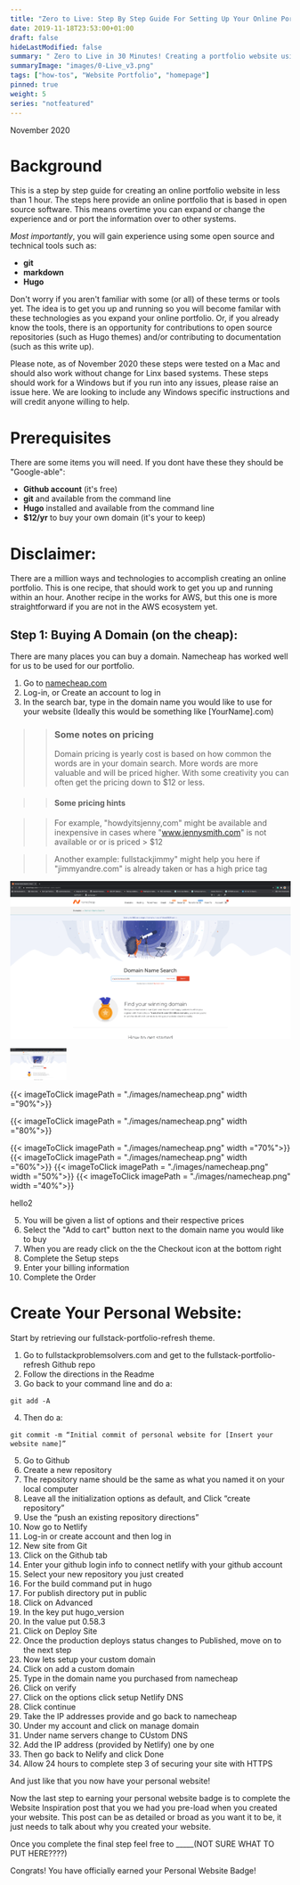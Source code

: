 ```yaml
---
title: "Zero to Live: Step By Step Guide For Setting Up Your Online Portfolio"
date: 2019-11-18T23:53:00+01:00
draft: false
hideLastModified: false
summary: " Zero to Live in 30 Minutes! Creating a portfolio website using your own domain and Hugo."
summaryImage: "images/0-Live_v3.png"
tags: ["how-tos", "Website Portfolio", "homepage"]
pinned: true
weight: 5
series: "notfeatured"
---
```


November 2020

# Background

This is a step by step guide for creating an online portfolio website in less than 1 hour. The steps here provide an online portfolio that is based in open source software.  This means overtime you can expand or change the experience and or port the information over to other systems. 

*Most importantly*, you will gain experience using some open source and technical tools such as:

- **git** 
- **markdown**
- **Hugo** 

Don't worry if you aren't familiar with some (or all) of these terms or tools yet. The idea is to get you up and running so you will become familar with these technologies as you expand your online portfolio. Or, if you already know the tools, there is an opportunity for contributions to open source repositories (such as Hugo themes) and/or contributing to documentation (such as this write up).

 
Please note, as of November 2020 these steps were tested on a Mac and should also work without change for Linx based systems. These steps should work for a Windows but if you run into any issues, please raise an issue here. We are looking to include any Windows specific instructions and will credit anyone willing to help. 

# Prerequisites

There are some items you will need. If you dont have these they should be "Google-able":

- **Github account** (it's free)
- **git** and available from the command line
- **Hugo** installed and available from the command line
- **$12/yr** to buy your own domain (it's your to keep)

# Disclaimer:
There are a million ways and technologies to accomplish creating an online portfolio. This is one recipe, that should work to get you up and running within an hour. Another recipe in the works for AWS, but this one is more straightforward if you are not in the AWS ecosystem yet. 


## Step 1: Buying A Domain (on the cheap):

There are many places you can buy a domain. Namecheap has worked well for us to be used for our portfolio. 

1. Go to  [namecheap.com](https://www.namecheap.com/)
2. Log-in, or Create an account to log in
3. In the search bar, type in the domain name you would like to use for your website (Ideally this would be something like [YourName].com)


>>### Some notes on pricing
>> Domain pricing is yearly cost is based on how common the words are in your domain search. More words are more valuable and will be priced higher. With some creativity you can often get the pricing down to $12 or less.

>>#### Some pricing hints

>>For example, "howdyitsjenny,com" might be available and inexpensive in cases where  "www.jennysmith.com" is not available or or is priced > $12

>>Another example: fullstackjimmy" might help you here if  "jimmyandre.com" is already taken or has a high price tag
 



 ![namecheap](./images/namecheap.png)

<a href="./images/namecheap.png" data-lightbox="namecheap.png" data-title="My caption" maxWidth=50%><img src="./images/namecheap.png" alt="Showing Domain Name Search" style="width:20%"></a>



{{< imageToClick imagePath = "./images/namecheap.png"  width ="90%">}}


{{< imageToClick imagePath = "./images/namecheap.png"  width ="80%">}}

{{< imageToClick imagePath = "./images/namecheap.png"  width ="70%">}}
{{< imageToClick imagePath = "./images/namecheap.png"  width ="60%">}}
{{< imageToClick imagePath = "./images/namecheap.png"  width ="50%">}}
{{< imageToClick imagePath = "./images/namecheap.png"  width ="40%">}}




hello2

5. You will be given a list of options and their respective prices
6. Select the "Add to cart" button next to the domain name you would like to buy
7. When you are ready click on the the Checkout icon at the bottom right
8. Complete the Setup steps
9. Enter your billing information
10. Complete the Order

# Create Your Personal Website:

Start by retrieving our fullstack-portfolio-refresh theme.

1. Go to fullstackproblemsolvers.com and get to the fullstack-portfolio-refresh Github repo
2. Follow the directions in the Readme
3. Go back to your command line and do a:
```
git add -A
```
4. Then do a:
```
git commit -m “Initial commit of personal website for [Insert your website name]”
```
5. Go to Github
6. Create a new repository
7. The repository name should be the same as what you named it on your local computer
8. Leave all the initialization options as default, and Click “create repository”
9. Use the “push an existing repository directions”
10. Now go to Netlify
11. Log-in or create account and then log in
12. New site from Git
13. Click on the Github tab
14. Enter your github login info to connect netlify with your github account
15. Select your new repository you just created
16. For the build command put in hugo
17. For publish directory put in public
18. Click on Advanced
19. In the key put hugo_version
20. In the value put 0.58.3
21. Click on Deploy Site
22. Once the production deploys status changes to Published, move on to the next step
23. Now lets setup your custom domain
24. Click on add a custom domain
25. Type in the domain name you purchased from namecheap
26. Click on verify
27. Click on the options click setup Netlify DNS
28. Click continue
29. Take the IP addresses provide and go back to namecheap
30. Under my account  and click on manage domain
31. Under name servers change to CUstom DNS
32. Add the IP address (provided by Netlify) one by one
33. Then go back to Nelify and click Done
34. Allow 24 hours to complete step 3 of securing your site with  HTTPS

And just like that you now have your personal website!

Now the last step to earning your personal website badge is to complete the Website Inspiration post that you we had you pre-load when you created your website. This post can be as detailed or broad as you want it to be, it just needs to talk about why you created your website. 

Once you complete the final step feel free to _____(NOT SURE WHAT TO PUT HERE????)

Congrats! You have officially earned your Personal Website Badge!

